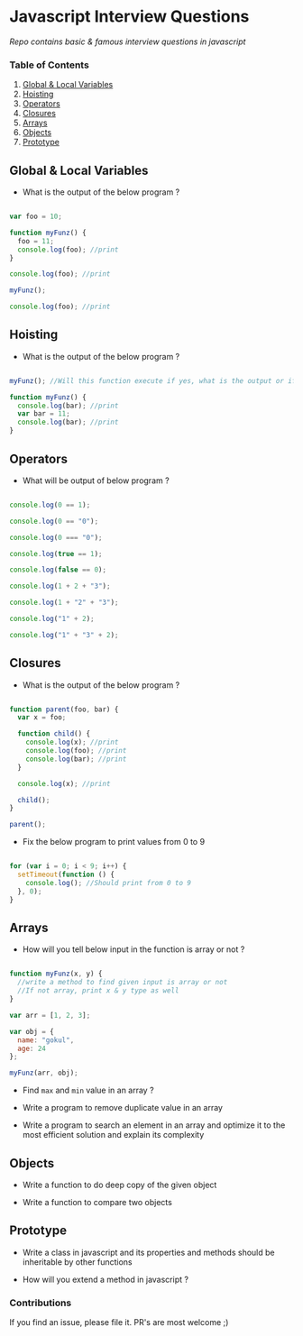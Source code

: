 # Javascript Interview Questions

*Repo contains basic & famous interview questions in javascript*


### Table of Contents
1. [Global & Local Variables](#global-local-variables)
1. [Hoisting](#hoisting)
1. [Operators](#operators)    
1. [Closures](#closures)    
1. [Arrays](#arrays)
1. [Objects](#objects)
1. [Prototype](#prototype)


## Global & Local Variables

- What is the output of the below program ?

```javascript

var foo = 10;

function myFunz() {
  foo = 11;
  console.log(foo); //print
}

console.log(foo); //print

myFunz();

console.log(foo); //print

```

## Hoisting

- What is the output of the below program ?

```javascript

myFunz(); //Will this function execute if yes, what is the output or if no why ?

function myFunz() {
  console.log(bar); //print
  var bar = 11;
  console.log(bar); //print
}

```

## Operators

- What will be output of below program ?

```javascript

console.log(0 == 1);

console.log(0 == "0");

console.log(0 === "0");

console.log(true == 1);

console.log(false == 0);

console.log(1 + 2 + "3");

console.log(1 + "2" + "3");

console.log("1" + 2);

console.log("1" + "3" + 2);

```

## Closures

- What is the output of the below program ?

```javascript

function parent(foo, bar) {
  var x = foo;

  function child() {
    console.log(x); //print
    console.log(foo); //print
    console.log(bar); //print
  }

  console.log(x); //print

  child();
}

parent();

```

- Fix the below program to print values from 0 to 9

```javascript

for (var i = 0; i < 9; i++) {
  setTimeout(function () {
    console.log(); //Should print from 0 to 9
  }, 0);
}

```

## Arrays

- How will you tell below input in the function is array or not ?

```javascript

function myFunz(x, y) {
  //write a method to find given input is array or not
  //If not array, print x & y type as well
}

var arr = [1, 2, 3];

var obj = {
  name: "gokul",
  age: 24
};

myFunz(arr, obj);

```

- Find ```max``` and ```min``` value in an array ?

- Write a program to remove duplicate value in an array

- Write a program to search an element in an array and optimize it to the most efficient solution and explain its complexity  

## Objects

- Write a function to do deep copy of the given object

- Write a function to compare two objects


## Prototype

- Write a class in javascript and its properties and methods should be inheritable by other functions

- How will you extend a method in javascript ?


### Contributions

If you find an issue, please file it. PR's are most welcome ;)
